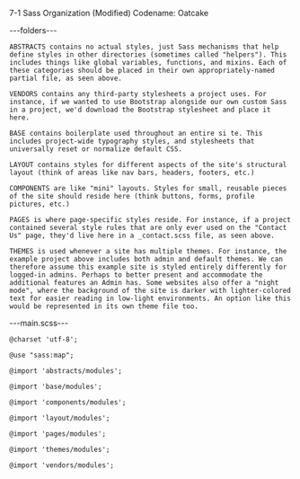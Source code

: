 7-1 Sass Organization (Modified) Codename: Oatcake

---folders---


    ABSTRACTS contains no actual styles, just Sass mechanisms that help define styles in other directories (sometimes called "helpers"). This includes things like global variables, functions, and mixins. Each of these categories should be placed in their own appropriately-named partial file, as seen above.

    VENDORS contains any third-party stylesheets a project uses. For instance, if we wanted to use Bootstrap alongside our own custom Sass in a project, we'd download the Bootstrap stylesheet and place it here.

    BASE contains boilerplate used throughout an entire si te. This includes project-wide typography styles, and stylesheets that universally reset or normalize default CSS.

    LAYOUT contains styles for different aspects of the site's structural layout (think of areas like nav bars, headers, footers, etc.)

    COMPONENTS are like "mini" layouts. Styles for small, reusable pieces of the site should reside here (think buttons, forms, profile pictures, etc.)

    PAGES is where page-specific styles reside. For instance, if a project contained several style rules that are only ever used on the "Contact Us" page, they'd live here in a _contact.scss file, as seen above.

    THEMES is used whenever a site has multiple themes. For instance, the example project above includes both admin and default themes. We can therefore assume this example site is styled entirely differently for logged-in admins. Perhaps to better present and accommodate the additional features an Admin has. Some websites also offer a "night mode", where the background of the site is darker with lighter-colored text for easier reading in low-light environments. An option like this would be represented in its own theme file too.


---main.scss---

    @charset 'utf-8';

    @use "sass:map";

    @import 'abstracts/modules';

    @import 'base/modules';

    @import 'components/modules';

    @import 'layout/modules';

    @import 'pages/modules';

    @import 'themes/modules';

    @import 'vendors/modules';
